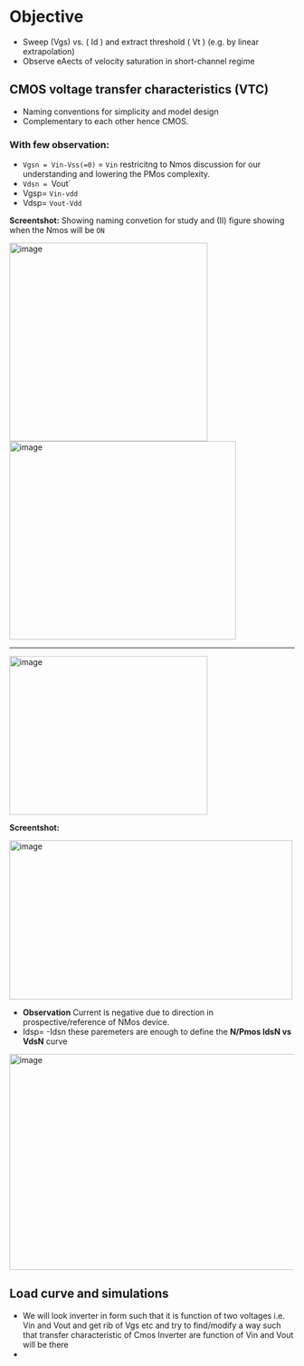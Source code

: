 # Objective 
- Sweep (Vgs) vs. ( Id ) and extract threshold ( Vt ) (e.g. by linear extrapolation) 
- Observe eAects of velocity saturation in short-channel regime

## CMOS voltage transfer characteristics (VTC) 
- Naming conventions for simplicity and model design
- Complementary to each other hence CMOS.
### With few observation:
- `Vgsn = Vin-Vss(=0)` = `Vin` restricitng to Nmos discussion for our understanding and lowering the PMos complexity.
-  `Vdsn = `Vout`
-  Vgsp= `Vin-vdd`
-  Vdsp= `Vout-Vdd`
  
**Screentshot:** Showing naming convetion for study and (II) figure showing when the Nmos will be `ON`

<img width="350" height="350" alt="image" src="https://github.com/user-attachments/assets/5e1f68b5-26ae-4391-bcb5-0b43c5ce6f35" />   <img width="400" height="350" alt="image" src="https://github.com/user-attachments/assets/1aba54cd-2322-4903-bf29-892d4c504e84" />

---


<img width="350" height="280" alt="image" src="https://github.com/user-attachments/assets/0df81f13-95a6-418f-9793-9588b15017e3" />

**Screentshot:**

<img width="500" height="281" alt="image" src="https://github.com/user-attachments/assets/56cc9461-5589-417b-91d2-d61c167824b2" />


- **Observation** Current is negative due to direction in prospective/reference of NMos device.
-  Idsp= -Idsn these paremeters are enough to define the **N/Pmos IdsN  vs VdsN** curve

<img width="605" height="381" alt="image" src="https://github.com/user-attachments/assets/f9e71432-bf8c-4037-9f56-a4ff2d0ae58b" />

## Load curve and simulations 
- We will look inverter in form such that it is function of two voltages i.e. Vin and Vout and get rib of Vgs etc and try to find/modify a way such that transfer characteristic of Cmos Inverter are function of Vin and Vout will be there
- 
